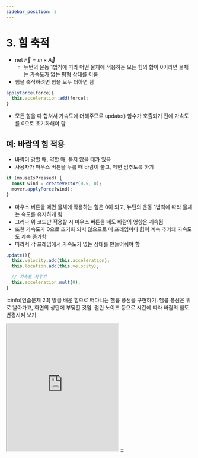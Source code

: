 ```yaml
---
sidebar_position: 3
---
```


# 3. 힘 축적

- net $\vec F = m \times \vec A$
  - 뉴턴의 운동 1법칙에 따라 어떤 물체에 적용하는 모든 힘의 합이 0이라면 물체는 가속도가 없는 평형 상태를 이룸
- 힘을 축적하려면 힘을 모두 더하면 됨

```js
applyForce(force){
  this.acceleration.add(force);
}
```

- 모든 힘을 다 합쳐서 가속도에 더해주므로 update() 함수가 호출되기 전에 가속도를 0으로 초기화해야 함

## 예: 바람의 힘 적용

- 바람이 강할 때, 약할 때, 불지 않을 때가 있음
- 사용자가 마우스 버튼을 누를 때 바람이 불고, 떼면 멈추도록 하기

```js
if (mouseIsPressed) {
  const wind = createVector(0.5, 0);
  mover.applyForce(wind);
}
```

- 마우스 버튼을 떼면 물체에 작용하는 힘은 0이 되고, 뉴턴의 운동 1법칙에 따라 물체는 속도를 유지하게 됨
- 그러나 위 코드만 적용할 시 마우스 버튼을 떼도 바람의 영향은 계속됨
- 또한 가속도가 0으로 초기화 되지 않으므로 매 프레임마다 힘이 계속 추가돼 가속도도 계속 증가함
- 따라서 각 프레임에서 가속도가 없는 상태를 만들어줘야 함

```js
update(){
  this.velocity.add(this.acceleration);
  this.location.add(this.velocity);

  // 가속도 지우기
  this.acceleration.mult(0);
}
```

:::info[연습문제 2.1]
방금 배운 힘으로 떠다니는 헬륨 풍선을 구현하기. 헬륨 풍선은 위로 날아가고, 화면의 상단에 부딪힐 것임. 펄린 노이즈 등으로 시간에 따라 바람의 힘도 변경시켜 보기

<iframe width="300" height="342" src="https://editor.p5js.org/urbanscratcher/full/DLXE0pI38"></iframe>
:::

